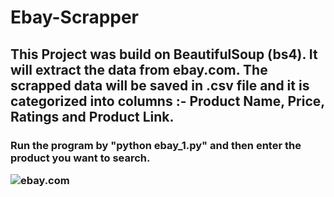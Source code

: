 # Ebay-Scrapper
<h2>This Project was build on BeautifulSoup (bs4). It will extract the data from ebay.com. 
  The scrapped data will be saved in .csv file and it is categorized into columns :- Product Name, Price, Ratings and Product Link.</h3>


<h3>Run the program by "python ebay_1.py" and then enter the product you want to search.
  
  ![ebay.com](https://user-images.githubusercontent.com/48207530/87335439-f322dc80-c55d-11ea-89d0-bcf5e6dd00f7.PNG)
